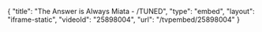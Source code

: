 {
    "title": "The Answer is Always Miata - \/TUNED",
    "type": "embed",
    "layout": "iframe-static",
    "videoId": "25898004",
    "url": "\/tvpembed\/25898004"
}